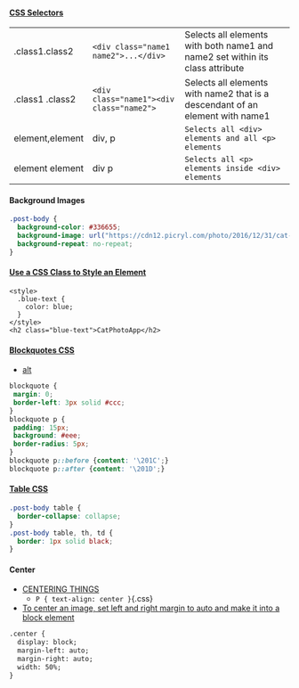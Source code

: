 #### [CSS Selectors](https://www.w3schools.com/cssref/css_selectors.asp)

|                 |                                          |                                                                               |
|:--------------- | ---------------------------------------- |:----------------------------------------------------------------------------- |
| .class1.class2  | `<div class="name1 name2">...</div>`     | Selects all elements with both name1 and name2 set within its class attribute |
| .class1 .class2 | `<div class="name1"><div class="name2">` | Selects all elements with name2 that is a descendant of an element with name1 |
| element,element | div, p                                   | `Selects all <div> elements and all <p> elements`                             |
| element element | div p                                    | `Selects all <p> elements inside <div> elements`                              |


#### Background Images
```css
.post-body {
  background-color: #336655;
  background-image: url("https://cdn12.picryl.com/photo/2016/12/31/cat-black-cat-black-animals-5ef19b-1024.jpg");
  background-repeat: no-repeat;
}
```

#### [Use a CSS Class to Style an Element](https://learn.freecodecamp.org/responsive-web-design/basic-css/use-a-css-class-to-style-an-element/)
```text
<style>
  .blue-text {
    color: blue;
  }
</style>
<h2 class="blue-text">CatPhotoApp</h2>
```

#### [Blockquotes CSS](https://css-tricks.com/examples/Blockquotes/)
- [alt](https://css-tricks.com/snippets/css/simple-and-nice-blockquote-styling/)
```css
blockquote {
 margin: 0;
 border-left: 3px solid #ccc;
}
blockquote p {
 padding: 15px;
 background: #eee;
 border-radius: 5px;
}
blockquote p::before {content: '\201C';}
blockquote p::after {content: '\201D';}
```

#### [Table CSS](https://www.w3schools.com/css/css_table.asp)
```css
.post-body table {
  border-collapse: collapse;
}
.post-body table, th, td {
  border: 1px solid black;
}
```

#### Center
- [CENTERING THINGS](https://www.w3.org/Style/Examples/007/center.en.html)
  - `P { text-align: center }`{.css}
- [To center an image, set left and right margin to auto and make it into a block element](https://www.w3schools.com/howto/howto_css_image_center.asp)
```markdown
.center {
  display: block;
  margin-left: auto;
  margin-right: auto;
  width: 50%;
}
```